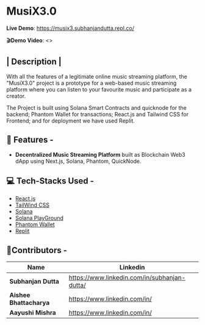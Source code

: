 # MusiX3.0


**Live Demo**: <https://musix3.subhanjandutta.repl.co/>

🎬**Demo Video**: <>

| Description |
-----------
With all the features of a legitimate online music streaming platform, the "MusiX3.0" project is a prototype for a web-based music streaming platform where you can listen to your favourite music and participate as a creator. 

The Project is built using  Solana Smart Contracts and quicknode for the backend; Phantom Wallet for transactions; React.js and Tailwind CSS for Frontend; and for deployment we have used Replit.

🌟 Features -
-----------

- **Decentralized Music Streaming Platform** built as Blockchain Web3 dApp using Next.js, Solana, Phantom, QuickNode.

💻  Tech-Stacks Used -
---------------------

- [React.js](http://reactjs.org)
- [TailWind CSS](https://tailwindcss.com/)
- [Solana](https://solana.com/)
- [Solana PlayGround](https://beta.solpg.io/)
- [Phantom Wallet](https://phantom.app/)
- [Replit](https://replit.com/)

🙋**Contributors -**
-----------------

| Name                               | Linkedin                                                  |
| ---------------------------------- | ------------------------------------------------------------ |
| **Subhanjan Dutta**         | <https://www.linkedin.com/in/subhanjan-dutta/> |
| **Aishee Bhattacharya**         | <https://www.linkedin.com/in/> |
| **Aayushi Mishra**         | <https://www.linkedin.com/in/> |
